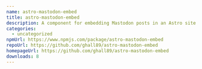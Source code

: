 ```yaml
---
name: astro-mastodon-embed
title: astro-mastodon-embed
description: A component for embedding Mastodon posts in an Astro site.
categories:
  - uncategorized
npmUrl: https://www.npmjs.com/package/astro-mastodon-embed
repoUrl: https://github.com/ghall89/astro-mastodon-embed
homepageUrl: https://github.com/ghall89/astro-mastodon-embed
downloads: 8
---
```

